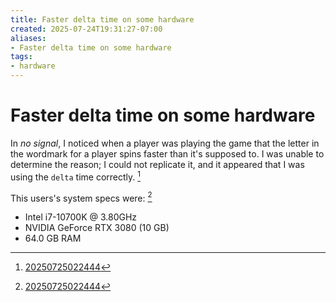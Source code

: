 ```yaml
---
title: Faster delta time on some hardware
created: 2025-07-24T19:31:27-07:00
aliases:
- Faster delta time on some hardware
tags:
- hardware
---
```


# Faster delta time on some hardware

In _no signal_, I noticed when a player was playing the game that the letter in the wordmark for a player spins faster than it's supposed to. I was unable to determine the reason; I could not replicate it, and it appeared that I was using the `delta` time correctly. [^1]

This users's system specs were: [^1]
- Intel i7-10700K @ 3.80GHz
- NVIDIA GeForce RTX 3080 (10 GB)
- 64.0 GB RAM

[^1]: [20250725022444](../entries/20250725022444.md)
